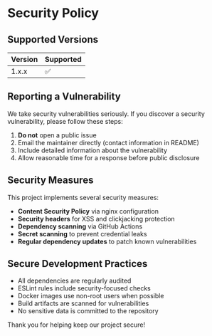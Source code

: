 # Security Policy

## Supported Versions

| Version | Supported          |
| ------- | ------------------ |
| 1.x.x   | :white_check_mark: |

## Reporting a Vulnerability

We take security vulnerabilities seriously. If you discover a security vulnerability, please follow these steps:

1. **Do not** open a public issue
2. Email the maintainer directly (contact information in README)
3. Include detailed information about the vulnerability
4. Allow reasonable time for a response before public disclosure

## Security Measures

This project implements several security measures:

- **Content Security Policy** via nginx configuration
- **Security headers** for XSS and clickjacking protection
- **Dependency scanning** via GitHub Actions
- **Secret scanning** to prevent credential leaks
- **Regular dependency updates** to patch known vulnerabilities

## Secure Development Practices

- All dependencies are regularly audited
- ESLint rules include security-focused checks
- Docker images use non-root users when possible
- Build artifacts are scanned for vulnerabilities
- No sensitive data is committed to the repository

Thank you for helping keep our project secure!
